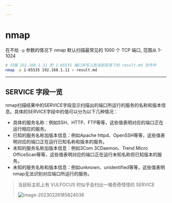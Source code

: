 ```yaml
---

---
```


# nmap

在不给 `-p` 参数的情况下 nmap 默认扫描最常见的 1000 个 TCP 端口, 范围从 1-1024

```bash
# 扫描 192.168.1.11 的 1-65535 端口并写入到当前目录下的 result.md 文件中
nmap -p 1-65535 192.168.1.11 > result.md
```

----

## SERVICE 字段一览

nmap扫描结果中的SERVICE字段显示扫描出的端口所运行的服务的名称和版本信息。具体的SERVICE字段中的值可以分为以下几种情况：

- 具体的服务名称：例如SSH、HTTP、FTP等等，这些值表明对应的端口正在运行相应的服务。
- 已知的服务名称加版本信息：例如Apache httpd、OpenSSH等等，这些值表明对应的端口正在运行已知名称和版本的服务。
- 未知的服务名称加版本信息：例如3Com 3CDaemon、Trend Micro OfficeScan等等，这些值表明对应的端口正在运行未知名称但已知版本的服务。
- 未知的服务名称和版本信息：例如unknown、unidentified等等，这些值表明nmap无法识别对应端口所运行的服务。

> 当目标主机上有 VULFOCUS 时似乎会扫出一堆奇奇怪怪的 SERVICE
>
> ![image-20230226185824036](http://cdn.ayusummer233.top/DailyNotes/202302261858978.png)
